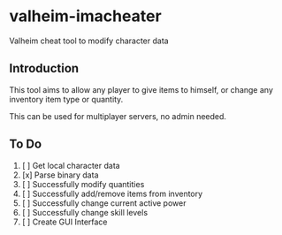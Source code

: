 # valheim-imacheater
Valheim cheat tool to modify character data

## Introduction
This tool aims to allow any player to give items to himself, or change any inventory item type or quantity.

This can be used for multiplayer servers, no admin needed.

## To Do
1. [ ] Get local character data
2. [x] Parse binary data
1. [ ] Successfully modify quantities
1. [ ] Successfully add/remove items from inventory
1. [ ] Successfully change current active power
1. [ ] Successfully change skill levels
1. [ ] Create GUI Interface
